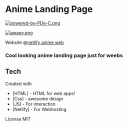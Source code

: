 # Anime Landing Page

[![powered-by-PDe-C.png](https://i.postimg.cc/TwtnTtkG/powered-by-PDe-C.png)](https://postimg.cc/zbRyjFZP)

[![awapv.png](https://i.postimg.cc/K86280tt/awapv.png)](https://pascallanime.netlify.app)

Website @[netlify anime web](https://pascallanime.netlify.app)


### Cool looking anime landing page just for weebs

## Tech
  Created with

- [HTML] - HTML for web apps!
- [Css] - awesome design
- [JS] - For interaction
- [Netlify] - For Webhosting

License
MIT
